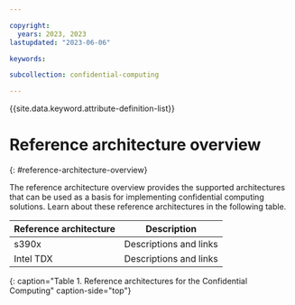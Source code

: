 ```yaml
---

copyright:
  years: 2023, 2023
lastupdated: "2023-06-06"

keywords: 

subcollection: confidential-computing

---
```


{{site.data.keyword.attribute-definition-list}}

# Reference architecture overview
{: #reference-architecture-overview}

The reference architecture overview provides the supported architectures that can be used as a basis for implementing confidential computing solutions. Learn about these reference architectures in the following table.

| Reference architecture   | Description    |
|--------------- | --------------- |
| s390x  | Descriptions and links |
| Intel TDX | Descriptions and links |
{: caption="Table 1. Reference architectures for the Confidential Computing" caption-side="top"}


